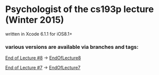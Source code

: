 # Psychologist of the cs193p lecture (Winter 2015)

written in Xcode 6.1.1 for iOS8.1+


### various versions are available via branches and tags:

[End of Lecture #8](http://cs193p.m2m.at/cs193p-lecture-8-view-controller-lifecycle-autolayout-winter-2015/) -> [EndOfLecture8](https://github.com/m2mtech/psychologist-2015/tree/EndOfLecture8)

[End of Lecture #7](http://cs193p.m2m.at/cs193p-lecture-7-multiple-mvcs-winter-2015/) -> [EndOfLecture7](https://github.com/m2mtech/psychologist-2015/tree/EndOfLecture7)

